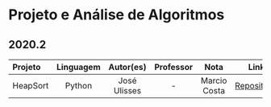 # Projeto e Análise de Algoritmos

## 2020.2

Projeto | Linguagem | Autor(es) | Professor | Nota | Link
:------ | :-------: | :-------: | :-------: | :--: | :---:
HeapSort | Python | José Ulisses | - | Marcio Costa | [Repositório](https://github.com/jos3s/Faculdade-Projetos/blob/master/PAA/HeapSort)
